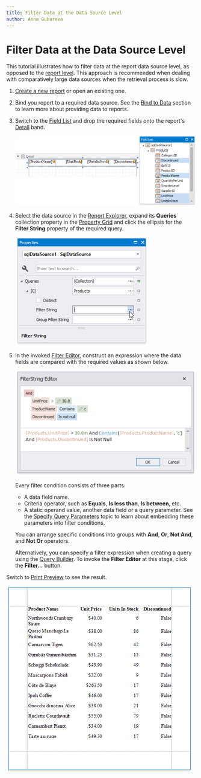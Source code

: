 ```yaml
---
title: Filter Data at the Data Source Level
author: Anna Gubareva
---
```

# Filter Data at the Data Source Level

This tutorial illustrates how to filter data at the report data source level, as opposed to the [report level](filter-data-at-the-report-level.md). This approach is recommended when dealing with comparatively large data sources when the retrieval process is slow.

1. [Create a new report](../../add-new-reports.md) or open an existing one.

2. Bind you report to a required data source. See the [Bind to Data](../../bind-to-data.md) section to learn more about providing data to reports.

3. Switch to the [Field List](../../report-designer-tools/ui-panels/field-list.md) and drop the required fields onto the report's [Detail](../../introduction-to-banded-reports.md) band.

    ![](../../../../../images/eurd-win-filter-data-drop-fields.png)



4. Select the data source in the [Report Explorer](../../report-designer-tools/ui-panels/report-explorer.md), expand its **Queries** collection property in the [Property Grid](../../report-designer-tools/ui-panels/property-grid-tabbed-view.md) and click the ellipsis for the **Filter String** property of the required query.

    ![](../../../../../images/eurd-win-filer-data-source-filter-string-property.png)

5. In the invoked [Filter Editor](~/interface-elements-for-desktop/articles//filter-editor.md), construct an expression where the data fields are compared with the required values as shown below.

    ![](../../../../../images/eurd-win-filer-data-source-filter-string.png)

    Every filter condition consists of three parts:
    * A data field name.
    * Criteria operator, such as **Equals**, **Is less than**, **Is between**, etc.
    * A static operand value, another data field or a query parameter. See the [Specify Query Parameters](../../bind-to-data/specify-query-parameters.md) topic to learn about embedding these parameters into filter conditions.

    You can arrange specific conditions into groups with **And**, **Or**, **Not And**, and **Not Or** operators.

    Alternatively, you can specify a filter expression when creating a query using the [Query Builder](../../report-designer-tools/query-builder.md). To invoke the **Filter Editor** at this stage, click the **Filter...** button.

Switch to [Print Preview](../../preview-print-and-export-reports.md) to see the result.

![](../../../../../images/eurd-win-filer-data-source-result.png)
